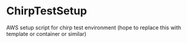 # ChirpTestSetup
AWS setup script for chirp test environment (hope to replace this with template or container or similar)
